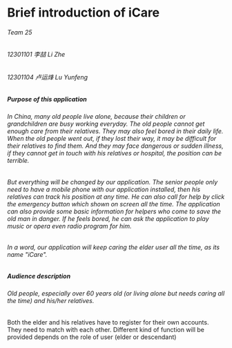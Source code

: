 # Brief introduction of iCare
###### Team 25
###### 12301101 李喆 Li Zhe
###### 12301104 卢运烽 Lu Yunfeng
##### Purpose of this application 
###### In China, many old people live alone, because their children or grandchildren are busy working everyday. The old people cannot get enough care from their relatives. They may also feel bored in their daily life. When the old people went out, if they lost their way, it may be difficult for their relatives to find them. And they may face dangerous or sudden illness, if they cannot get in touch with his relatives or hospital, the position can be terrible.  
###### But everything will be changed by our application. The senior people only need to have a mobile phone with our application installed, then his relatives can track his position at any time. He can also call for help by click the emergency button which shown on screen all the time. The application can also provide some basic information for helpers who come to save the old man in danger. If he feels bored, he can ask the application to play music or opera even radio program for him.  
###### In a word, our application will keep caring the elder user all the time, as its name "iCare". 
##### Audience description  
###### Old people, especially over 60 years old (or living alone but needs caring all the time) and his/her relatives.
Both the elder and his relatives have to register for their own accounts. They need to match with each other. Different kind of function will be provided depends on the role of user (elder or descendant)  